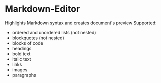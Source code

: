 # Markdown-Editor
Highlights Markdown syntax and creates document's preview
Supported: 
- ordered and unordered lists (not nested) 
- blockquotes (not nested) 
- blocks of code
- headings
- bold text
- italic text
- links
- images
- paragraphs
